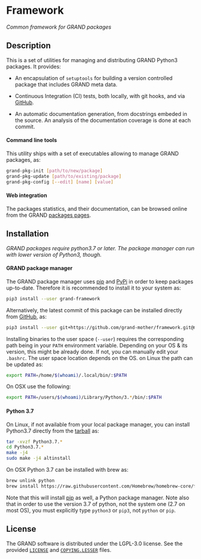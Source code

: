 # Framework
_Common framework for GRAND packages_


## Description

This is a set of utilities for managing and distributing GRAND Python3 packages.
It provides:

- An encapsulation of `setuptools` for building a version controlled package
  that includes GRAND meta data.

- Continuous Integration (CI) tests, both locally, with git hooks, and
  via [GitHub][GITHUB].

- An automatic documentation generation, from docstrings embeded in the source.
  An analysis of the documentation coverage is done at each commit.

#### Command line tools

This utility ships with a set of executables allowing to manage GRAND
packages, as:
```bash
grand-pkg-init [path/to/new/package]
grand-pkg-update [path/to/existing/package]
grand-pkg-config [--edit] [name] [value]
```

#### Web integration

The packages statistics, and their documentation, can be browsed online from
the GRAND [packages pages](https://grand-mother.github.io/site/packages.html).

## Installation

_GRAND packages require python3.7 or later. The package manager can run with
lower version of Python3, though._

#### GRAND package manager

The GRAND package manager uses [pip][PIP] and [PyPi][PYPI] in order to keep
packages up-to-date. Therefore it is recommended to install it to your system
as:
```bash
pip3 install --user grand-framework
```
Alternatively, the latest commit of this package can be installed directly from
[GitHub][GITHUB], as:

```bash
pip3 install --user git+https://github.com/grand-mother/framework.git@master
```

Installing binaries to the user space (`--user`) requires the corresponding path
being in your `PATH` environment variable.  Depending on your OS & its version,
this might be already done. If not, you can manually edit your `.bashrc`. The
user space location depends on the OS.  on Linux the path can be updated as:
```bash
export PATH=/home/$(whoami)/.local/bin/:$PATH
```
On OSX use the following:
```bash
export PATH=/users/$(whoami)/Library/Python/3.*/bin/:$PATH
```

#### Python 3.7

On Linux, if not available from your local package manager, you can install
Python3.7 directly from the [tarball](https://www.python.org/downloads) as:
```bash
tar -xvzf Python3.7.*
cd Python3.7.*
make -j4
sudo make -j4 altinstall
```

On OSX Python 3.7 can be installed with brew as:
```bash
brew unlink python
brew install https://raw.githubusercontent.com/Homebrew/homebrew-core/fd8bca8d1cf515bab1da7389afaffec71025cbd3/Formula/python.rb
```
Note that this will install [pip][PIP] as well, a Python package manager. Note
also that in order to use the version 3.7 of python, not the system one (2.7 on
most OS), you must explicitly type `python3` or `pip3`, not `python` or `pip`.

## License

The GRAND software is distributed under the LGPL-3.0 license. See the provided
[`LICENSE`][LICENSE] and [`COPYING.LESSER`][COPYING] files.


[COPYING]: https://github.com/grand-mother/framework/blob/master/COPYING.LESSER
[GITHUB]: https://github.com/grand-mother/framework
[LICENSE]: https://github.com/grand-mother/framework/blob/master/LICENSE
[PIP]: https://pypi.org/project/pip
[PYPI]: https://pypi.org/project/grand-framework
